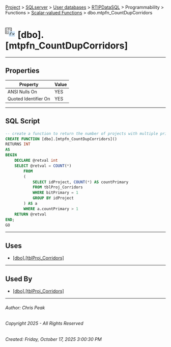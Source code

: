#### 

[Project](../../../../../../index.md) > [SQLserver](../../../../../index.md) > [User databases](../../../../index.md) > [RTIPDataSQL](../../../index.md) > Programmability > Functions > [Scalar-valued Functions](Scalar-valued_Functions.md) > dbo.mtpfn_CountDupCorridors

# ![Scalar-valued Functions](../../../../../../Images/Function_Scalar32.png) [dbo].[mtpfn_CountDupCorridors]

---

## <a name="#properties"></a>Properties

| Property | Value |
|---|---|
| ANSI Nulls On | YES |
| Quoted Identifier On | YES |


---

## <a name="#sqlscript"></a>SQL Script

```sql
-- create a function to return the number of projects with multiple primary corridors
CREATE FUNCTION [dbo].[mtpfn_CountDupCorridors]()
RETURNS INT
AS 
BEGIN
	DECLARE @retval int
	SELECT @retval = COUNT(*) 
		FROM 
		(
			SELECT idProject, COUNT(*) AS countPrimary
			FROM tblProj_Corridors
			WHERE bitPrimary = 1
			GROUP BY idProject
		) AS a
		WHERE a.countPrimary > 1
	RETURN @retval
END;
GO

```


---

## <a name="#uses"></a>Uses

* [[dbo].[tblProj_Corridors]](../../../Tables/dbo_tblProj_Corridors.md)


---

## <a name="#usedby"></a>Used By

* [[dbo].[tblProj_Corridors]](../../../Tables/dbo_tblProj_Corridors.md)


---

###### Author:  Chris Peak

###### Copyright 2025 - All Rights Reserved

###### Created: Friday, October 17, 2025 3:00:30 PM

